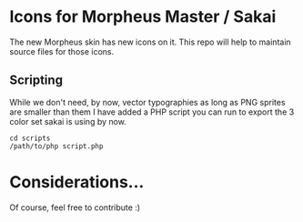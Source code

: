 # Icons for Morpheus Master / Sakai

The new Morpheus skin has new icons on it. This repo will help to maintain source files for those icons. 

## Scripting

While we don't need, by now, vector typographies as long as PNG sprites are smaller than them I have added a PHP script you can run to export the 3 color set sakai is using by now.

```
cd scripts
/path/to/php script.php
```


# Considerations...

Of course, feel free to contribute :)
